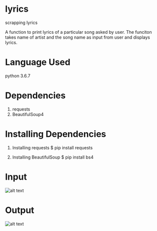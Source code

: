# lyrics
scrapping lyrics

A function to print lyrics of a particular song asked by user. The funciton takes name of artist and the song name as input from user and displays lyrics.

# Language Used
python 3.6.7

# Dependencies
1. requests
2. BeautifulSoup4

# Installing Dependencies

1. Installing requests
$ pip install requests

2. Installing BeautifulSoup
$ pip install bs4

# Input

![alt text](https://github.com/iamamansharma/lyrics/blob/master/input.jpg)

# Output
![alt text](https://github.com/iamamansharma/lyrics/blob/master/output.jpg)
